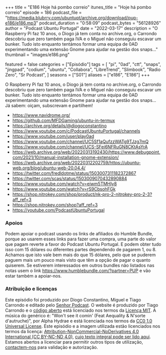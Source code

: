 +++
title = "E186 Hoje há pombo correio"
itunes_title = "Hoje há pombo correio"
episode = 186
podcast_file = "https://media.blubrry.com/ubuntupt/archive.org/download/pup-e186/e186.mp3"
podcast_duration = "0:58:09"
podcast_bytes = "56128926"
author = "Podcast Ubuntu Portugal"
date = "2022-03-17"
description = "O Raspberry Pi faz 10 anos, o Diogo já tem conta no archive.org, o Carrondo descobriu que zero também paga IVA e o Miguel não conseguiu escavar um bunker. Tudo isto enquanto tentámos formar uma equipa de 0AD experimentando uma extensão Gnome para ajudar na gestão dos snaps…"
thumbnail = "images/e186.png"

featured = false
categories = ["Episódio"]
tags = [
  "pi",
  "0ad",
  "ctt",
  "snaps",
  "jingpad",
  "codium",
  "ubuntu",
  "Collabora",
  "LibreTrend",
  "Slimbook",
  "Radio Zero",
  "Sr Podcast",
]
seasons = ["S01"]
aliases = ["e186", "E186"]
+++

O Raspberry Pi faz 10 anos, o Diogo já tem conta no archive.org, o Carrondo descobriu que zero também paga IVA e o Miguel não conseguiu escavar um bunker. Tudo isto enquanto tentámos formar uma equipa de 0AD experimentando uma extensão Gnome para ajudar na gestão dos snaps…
Já sabem: oiçam, subscrevam e partilhem!

* https://www.navidrome.org/
* https://github.com/MFDGaming/ubuntu-in-termux
* https://archive.org/details/@diogoconstantino
* https://www.youtube.com/c/PodcastUbuntuPortugal/channels
* https://www.youtube.com/user/play0ad
* https://www.youtube.com/channel/UC5Sf1aQufzzWATg9TJzg7mQ
* https://www.youtube.com/channel/UCS-SFei6NFRuGN8CKtAsYrA
* https://web.archive.org/web/20220313192430/https://www.debugpoint.com/2021/10/manual-installation-gnome-extension/
* https://web.archive.org/web/20220312202759/https://ubuntu-web.org/blog/ubuntu-web-20.04.4/
* https://twitter.com/fredldotme/status/1503007311182372867
* https://twitter.com/scas/status/1503009070432890884
* https://www.youtube.com/watch?v=eiwm5TMHIy8
* https://www.youtube.com/watch?v=rS9CbsohFGk
* https://shop.nitrokey.com/shop/product/nk-pro-2-nitrokey-pro-2-3?aff_ref=3
* https://shop.nitrokey.com/shop?aff_ref=3
* https://youtube.com/PodcastUbuntuPortugal


### Apoios
Podem apoiar o podcast usando os links de afiliados do Humble Bundle, porque ao usarem esses links para fazer uma compra, uma parte do valor que pagam reverte a favor do Podcast Ubuntu Portugal.
E podem obter tudo isso com 15 dólares ou diferentes partes dependendo de pagarem 1, ou 8.
Achamos que isto vale bem mais do que 15 dólares, pelo que se puderem paguem mais um pouco mais visto que têm a opção de pagar o quanto quiserem.
Se estiverem interessados em outros bundles não listados nas notas usem o link https://www.humblebundle.com/?partner=PUP e vão estar também a apoiar-nos.

### Atribuição e licenças
Este episódio foi produzido por Diogo Constantino, Miguel e Tiago Carrondo e editado pelo [Senhor Podcast](https://senhorpodcast.pt/).
O website é produzido por Tiago Carrondo e o [código aberto](https://gitlab.com/podcastubuntuportugal/website) está licenciado nos termos da [Licença MIT](https://gitlab.com/podcastubuntuportugal/website/main/LICENSE).
A música do genérico é: "Won't see it comin' (Feat Aequality & N'sorte d'autruche)", por Alpha Hydrae e está licenciada nos termos da [CC0 1.0 Universal License](https://creativecommons.org/publicdomain/zero/1.0/).
Este episódio e a imagem utilizada estão licenciados nos termos da licença: [Attribution-NonCommercial-NoDerivatives 4.0 International (CC BY-NC-ND 4.0)](https://creativecommons.org/licenses/by-nc-nd/4.0/), [cujo texto integral pode ser lido aqui](https://creativecommons.org/licenses/by-nc-nd/4.0/legalcode). Estamos abertos a licenciar para permitir outros tipos de utilização, [contactem-nos](https://podcastubuntuportugal.org/contactos) para validação e autorização.


